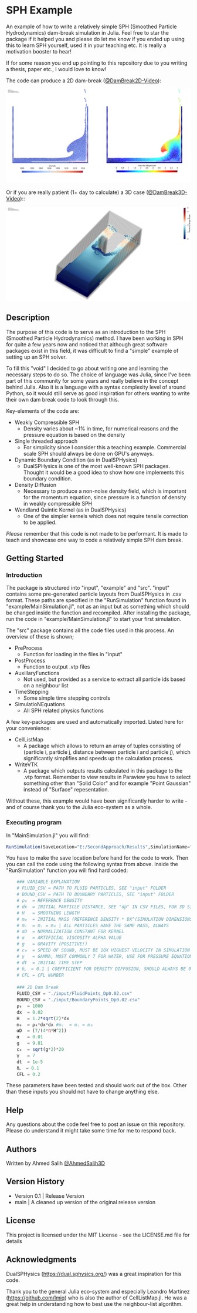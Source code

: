 # SPH Example

An example of how to write a relatively simple SPH (Smoothed Particle Hydrodynamics) dam-break simulation in Julia. Feel free to star the package if it helped you and please do let me know if you ended up using this to learn SPH yourself, used it in your teaching etc. It is really a motivation booster to hear!

If for some reason you end up pointing to this repository due to you writing a thesis, paper etc., I would love to know!

The code can produce a 2D dam-break ([@DamBreak2D-Video](https://www.youtube.com/watch?v=7kDVjZkc_TI)):

![plot](./images/2d_dambreak.png)

Or if you are really patient (1+ day to calculate) a 3D case ([@DamBreak3D-Video](https://www.youtube.com/watch?v=_2e6LopvIe8))::

![plot](./images/3d_dambreak.png)

## Description

The purpose of this code is to serve as an introduction to the SPH (Smoothed Particle Hydrodynamics) method. I have been working in SPH for quite a few years now and noticed that although great software packages exist in this field, it was difficult to find a "simple" example of setting up an SPH solver.

To fill this "void" I decided to go about writing one and learning the necessary steps to do so. The choice of language was Julia, since I've been part of this community for some years and really believe in the concept behind Julia. Also it is a language with a syntax complexity level of around Python, so it would still serve as good inspiration for others wanting to write their own dam break code to look through this.

Key-elements of the code are:

- Weakly Compressible SPH
  - Density varies about ~1% in time, for numerical reasons and the pressure equation is based on the density
- Single threaded approach
  - For simplicity since I consider this a teaching example. Commercial scale SPH should always be done on GPU's anyways.
- Dynamic Boundary Condition (as in DualSPHysics)
  - DualSPHysics is one of the most well-known SPH packages. Thought it would be a good idea to show how one implements this boundary condition.
- Density Diffusion
  - Necessary to produce a non-noise density field, which is important for the momentum equation, since pressure is a function of density in weakly compressible SPH
- Wendland Quintic Kernel (as in DualSPHysics)
  - One of the simpler kernels which does not require tensile correction to be applied.

*Please* remember that this code is not made to be performant. It is made to teach and showcase one way to code a relatively simple SPH dam break.

## Getting Started

### Introduction
The package is structured into "input", "example" and "src". "input" contains some pre-generated particle layouts from DualSPHysics in .csv format. These paths are specified in the "RunSimulation" function found in "example/MainSimulation.jl", not as an input but as something which should be changed inside the function and recompiled. After installing the package, run the code in "example/MainSimulation.jl" to start your first simulation. 

The "src" package contains all the code files used in this process. An overview of these is shown;

* PreProcess
  * Function for loading in the files in "input"
* PostProcess
  * Function to output .vtp files
* AuxillaryFunctions
  * Not used, but provided as a service to extract all particle ids based on a neighbour list
* TimeStepping
  * Some simple time stepping controls
* SimulatioNEquations
  * All SPH related physics functions

A few key-packages are used and automatically imported. Listed here for your convenience:

* CellListMap
  * A package which allows to return an array of tuples consisting of (particle i, particle j, distance between particle i and particle j), which significantly simplifies and speeds up the calculation process.
* WriteVTK
  * A package which outputs results calculated in this package to the .vtp format. Remember to view results in Paraview you have to select something other than "Solid Color" and for example "Point Gaussian" instead of "Surface" repesentation.

Without these, this example would have been significantly harder to write - and of course thank you to the Julia eco-system as a whole. 

### Executing program

In "MainSimulation.jl"  you will find:

```julia
RunSimulation(SaveLocation="E:/SecondApproach/Results",SimulationName="DamBreak")
```

You have to make the save location before hand for the code to work. Then you can call the code using the following syntax from above. Inside the "RunSimulation" function you will find hard coded:

```julia
    ### VARIABLE EXPLANATION
    # FLUID_CSV = PATH TO FLUID PARTICLES, SEE "input" FOLDER
    # BOUND_CSV = PATH TO BOUNDARY PARTICLES, SEE "input" FOLDER
    # ρ₀  = REFERENCE DENSITY
    # dx  = INITIAL PARTICLE DISTANCE, SEE "dp" IN CSV FILES, FOR 3D SIM: 0.0085
    # H   = SMOOTHING LENGTH
    # m₀  = INITIAL MASS (REFERENCE DENSITY * DX^(SIMULATION DIMENSIONS))
    # mᵢ  = mⱼ = m₀ | ALL PARTICLES HAVE THE SAME MASS, ALWAYS
    # αD  = NORMALIZATION CONSTANT FOR KERNEL
    # α   = ARTIFICIAL VISCOSITY ALPHA VALUE
    # g   = GRAVITY (POSITIVE!)
    # c₀  = SPEED OF SOUND, MUST BE 10X HIGHEST VELOCITY IN SIMULATION
    # γ   = GAMMA, MOST COMMONLY 7 FOR WATER, USE FOR PRESSURE EQUATION OF STATE
    # dt  = INITIAL TIME STEP
    # δᵩ  = 0.1 | COEFFICIENT FOR DENSITY DIFFUSION, SHOULD ALWAYS BE 0.1
    # CFL = CFL NUMBER

    ### 2D Dam Break
    FLUID_CSV = "./input/FluidPoints_Dp0.02.csv"
    BOUND_CSV = "./input/BoundaryPoints_Dp0.02.csv"
    ρ₀  = 1000
    dx  = 0.02
    H   = 1.2*sqrt(2)*dx
    m₀  = ρ₀*dx*dx #mᵢ  = mⱼ = m₀
    αD  = (7/(4*π*H^2))
    α   = 0.01
    g   = 9.81
    c₀  = sqrt(g*2)*20
    γ   = 7
    dt  = 1e-5
    δᵩ  = 0.1
    CFL = 0.2
```

These parameters have been tested and should work out of the box. Other than these inputs you should not have to change anything else. 

## Help

Any questions about the code feel free to post an issue on this repository. Please do understand it might take some time for me to respond back.

## Authors

Written by Ahmed Salih [@AhmedSalih3D](https://github.com/AhmedSalih3d)

## Version History

* Version 0.1 | Release Version
* main        | A cleaned up version of the original release version

## License

This project is licensed under the MIT License - see the LICENSE.md file for details

## Acknowledgments

DualSPHysics (https://dual.sphysics.org/) was a great inspiration for this code.

Thank you to the general Julia eco-system and especially Leandro Martínez (https://github.com/lmiq) who is also the author of CellListMap.jl. He was a great help in understanding how to best use the neighbour-list algorithm. 
